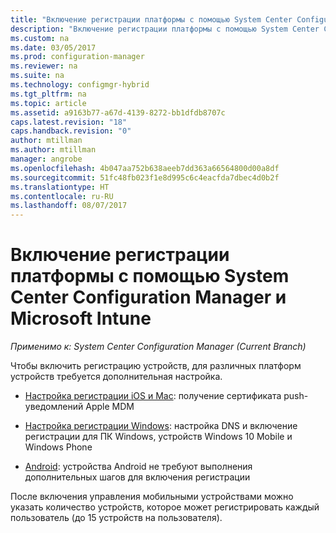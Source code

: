 ```yaml
---
title: "Включение регистрации платформы с помощью System Center Configuration Manager | Документация Майкрософт"
description: "Включение регистрации платформы с помощью System Center Configuration Manager и Microsoft Intune."
ms.custom: na
ms.date: 03/05/2017
ms.prod: configuration-manager
ms.reviewer: na
ms.suite: na
ms.technology: configmgr-hybrid
ms.tgt_pltfrm: na
ms.topic: article
ms.assetid: a9163b77-a67d-4139-8272-bb1dfdb8707c
caps.latest.revision: "18"
caps.handback.revision: "0"
author: mtillman
ms.author: mtillman
manager: angrobe
ms.openlocfilehash: 4b047aa752b638aeeb7dd363a66564800d00a8df
ms.sourcegitcommit: 51fc48fb023f1e8d995c6c4eacfda7dbec4d0b2f
ms.translationtype: HT
ms.contentlocale: ru-RU
ms.lasthandoff: 08/07/2017
---
```

# <a name="enable-platform-enrollment-with-system-center-configuration-manager-and-microsoft-intune"></a>Включение регистрации платформы с помощью System Center Configuration Manager и Microsoft Intune

*Применимо к: System Center Configuration Manager (Current Branch)*

Чтобы включить регистрацию устройств, для различных платформ устройств требуется дополнительная настройка.
  - [Настройка регистрации iOS и Mac](enroll-hybrid-ios-mac.md): получение сертификата push-уведомлений Apple MDM

  - [Настройка регистрации Windows](enroll-hybrid-windows.md): настройка DNS и включение регистрации для ПК Windows, устройств Windows 10 Mobile и Windows Phone

  - [Android](enroll-hybrid-android.md): устройства Android не требуют выполнения дополнительных шагов для включения регистрации

После включения управления мобильными устройствами можно указать количество устройств, которое может регистрировать каждый пользователь (до 15 устройств на пользователя).
